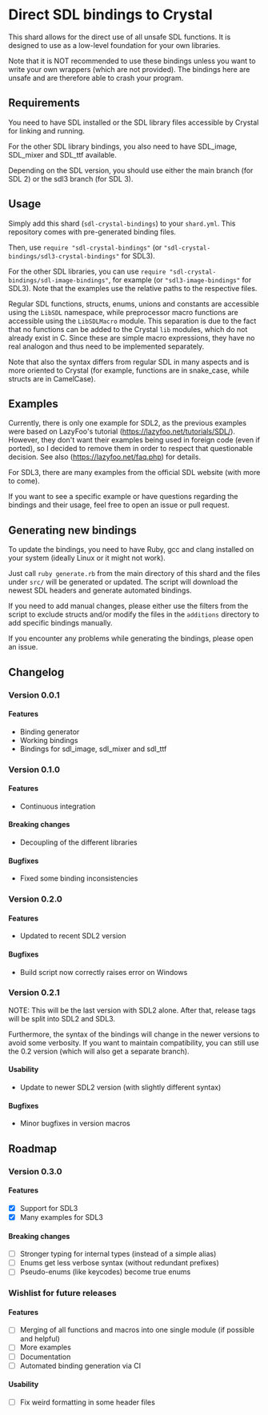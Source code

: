 # Direct SDL bindings to Crystal

This shard allows for the direct use of all unsafe SDL functions.
It is designed to use as a low-level foundation for your own libraries. 

Note that it is NOT recommended to use these bindings unless you want to write your own wrappers (which are not provided).
The bindings here are unsafe and are therefore able to crash your program.

## Requirements

You need to have SDL installed or the SDL library files accessible by Crystal for linking and running.

For the other SDL library bindings, you also need to have SDL_image, SDL_mixer and SDL_ttf available.

Depending on the SDL version, you should use either the main branch (for SDL 2) or the sdl3 branch (for SDL 3).

## Usage

Simply add this shard (`sdl-crystal-bindings`) to your `shard.yml`.
This repository comes with pre-generated binding files.

Then, use `require "sdl-crystal-bindings"` (or `"sdl-crystal-bindings/sdl3-crystal-bindings"` for SDL3).

For the other SDL libraries, you can use `require "sdl-crystal-bindings/sdl-image-bindings"`, for example (or `"sdl3-image-bindings"` for SDL3).
Note that the examples use the relative paths to the respective files.

Regular SDL functions, structs, enums, unions and constants are accessible using the `LibSDL` namespace, while
preprocessor macro functions are accessible using the `LibSDLMacro` module. This separation is due to the fact
that no functions can be added to the Crystal `lib` modules, which do not already exist in C. Since these are
simple macro expressions, they have no real analogon and thus need to be implemented separately.

Note that also the syntax differs from regular SDL in many aspects and is more oriented to Crystal (for example,
functions are in snake_case, while structs are in CamelCase).

## Examples

Currently, there is only one example for SDL2, as the previous examples were based on LazyFoo's tutorial (https://lazyfoo.net/tutorials/SDL/).
However, they don't want their examples being used in foreign code (even if ported), so I decided to remove them in order to respect that questionable decision.
See also (https://lazyfoo.net/faq.php) for details.

For SDL3, there are many examples from the official SDL website (with more to come).

If you want to see a specific example or have questions regarding the bindings and their usage, feel free to open an issue or pull request.

## Generating new bindings

To update the bindings, you need to have Ruby, gcc and clang installed on your system (ideally Linux or it might not work).

Just call `ruby generate.rb` from the main directory of this shard and the files under `src/` will be generated or updated.
The script will download the newest SDL headers and generate automated bindings.

If you need to add manual changes, please either use the filters from the script to exclude structs and/or modify the
files in the `additions` directory to add specific bindings manually.

If you encounter any problems while generating the bindings, please open an issue.

## Changelog

### Version 0.0.1

#### Features

* Binding generator
* Working bindings
* Bindings for sdl_image, sdl_mixer and sdl_ttf

### Version 0.1.0

#### Features

* Continuous integration

#### Breaking changes

* Decoupling of the different libraries

#### Bugfixes

* Fixed some binding inconsistencies

### Version 0.2.0

#### Features

* Updated to recent SDL2 version

#### Bugfixes

* Build script now correctly raises error on Windows

### Version 0.2.1

NOTE: This will be the last version with SDL2 alone. After that, release tags will be split into
SDL2 and SDL3.

Furthermore, the syntax of the bindings will change in the newer versions to avoid some
verbosity. If you want to maintain compatibility, you can still use the 0.2 version (which will also
get a separate branch).

#### Usability

* Update to newer SDL2 version (with slightly different syntax)

#### Bugfixes

* Minor bugfixes in version macros

## Roadmap

### Version 0.3.0

#### Features

* [X] Support for SDL3
* [X] Many examples for SDL3

#### Breaking changes

* [ ] Stronger typing for internal types (instead of a simple alias)
* [ ] Enums get less verbose syntax (without redundant prefixes)
* [ ] Pseudo-enums (like keycodes) become true enums

### Wishlist for future releases

#### Features

* [ ] Merging of all functions and macros into one single module (if possible and helpful)
* [ ] More examples
* [ ] Documentation
* [ ] Automated binding generation via CI

#### Usability

* [ ] Fix weird formatting in some header files
